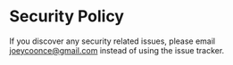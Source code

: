 # Security Policy

If you discover any security related issues, please email joeycoonce@gmail.com instead of using the issue tracker.
